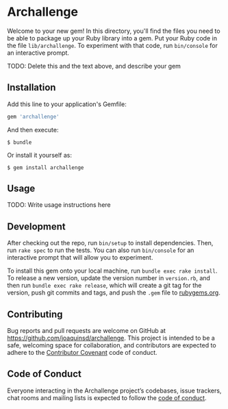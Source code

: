 # Archallenge

Welcome to your new gem! In this directory, you'll find the files you need to be able to package up your Ruby library into a gem. Put your Ruby code in the file `lib/archallenge`. To experiment with that code, run `bin/console` for an interactive prompt.

TODO: Delete this and the text above, and describe your gem

## Installation

Add this line to your application's Gemfile:

```ruby
gem 'archallenge'
```

And then execute:

    $ bundle

Or install it yourself as:

    $ gem install archallenge

## Usage

TODO: Write usage instructions here

## Development

After checking out the repo, run `bin/setup` to install dependencies. Then, run `rake spec` to run the tests. You can also run `bin/console` for an interactive prompt that will allow you to experiment.

To install this gem onto your local machine, run `bundle exec rake install`. To release a new version, update the version number in `version.rb`, and then run `bundle exec rake release`, which will create a git tag for the version, push git commits and tags, and push the `.gem` file to [rubygems.org](https://rubygems.org).

## Contributing

Bug reports and pull requests are welcome on GitHub at https://github.com/joaquinsd/archallenge. This project is intended to be a safe, welcoming space for collaboration, and contributors are expected to adhere to the [Contributor Covenant](http://contributor-covenant.org) code of conduct.

## Code of Conduct

Everyone interacting in the Archallenge project’s codebases, issue trackers, chat rooms and mailing lists is expected to follow the [code of conduct](https://github.com/joaquinsd/archallenge/blob/master/CODE_OF_CONDUCT.md).
